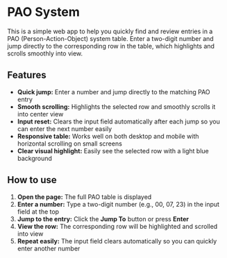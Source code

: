 # PAO System

This is a simple web app to help you quickly find and review entries in a PAO (Person-Action-Object) system table. Enter a two-digit number and jump directly to the corresponding row in the table, which highlights and scrolls smoothly into view.

## Features
- **Quick jump:** Enter a number and jump directly to the matching PAO entry  
- **Smooth scrolling:** Highlights the selected row and smoothly scrolls it into center view  
- **Input reset:** Clears the input field automatically after each jump so you can enter the next number easily  
- **Responsive table:** Works well on both desktop and mobile with horizontal scrolling on small screens  
- **Clear visual highlight:** Easily see the selected row with a light blue background  

## How to use
1. **Open the page:** The full PAO table is displayed  
2. **Enter a number:** Type a two-digit number (e.g., 00, 07, 23) in the input field at the top  
3. **Jump to the entry:** Click the **Jump To** button or press **Enter**  
4. **View the row:** The corresponding row will be highlighted and scrolled into view  
5. **Repeat easily:** The input field clears automatically so you can quickly enter another number  
